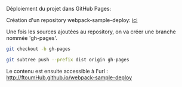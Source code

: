 Déploiement du projet dans GitHub Pages:

Création d'un repository webpack-sample-deploy: [ici](http://github.com/ftoumHub/webpack-sample-deploy)

Une fois les sources ajoutées au repository, on va créer une branche nommée 'gh-pages'.

```bash
git checkout -b gh-pages

git subtree push --prefix dist origin gh-pages
```

Le contenu est ensuite accessible à l'url : http://ftoumHub.github.io/webpack-sample-deploy